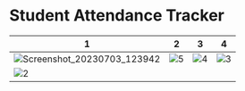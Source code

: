 # Student Attendance Tracker

| 1 | 2 | 3 | 4|
|---|---|---|---|
|![Screenshot_20230703_123942](https://github.com/rahul-gill/Self-Attendance-Tracker/assets/76812499/66856058-b770-4db2-831f-5fae1353cf97)|![5](https://github.com/rahul-gill/Self-Attendance-Tracker/assets/76812499/20d6ddac-b140-4b11-8b79-fccc5281d98c)|![4](https://github.com/rahul-gill/Self-Attendance-Tracker/assets/76812499/0e8150f6-25a9-4d31-97f6-3f177e57513c)|![3](https://github.com/rahul-gill/Self-Attendance-Tracker/assets/76812499/840c87c9-6b14-410e-921c-abe333fe0ded)|
|![2](https://github.com/rahul-gill/Self-Attendance-Tracker/assets/76812499/41d42f75-3e21-492b-ad04-c43a3c9ab079)||||

